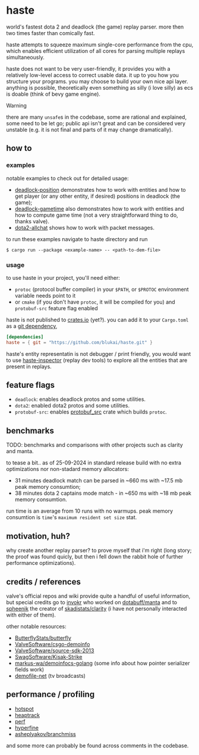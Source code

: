 # haste

world's fastest dota 2 and deadlock (the game) replay parser. more then two
times faster than comically fast.

haste attempts to squeeze maximum single-core performance from the cpu, which
enables efficient utilization of all cores for parsing multiple replays
simultaneously.

haste does not want to be very user-friendly, it provides you with a relatively
low-level access to correct usable data. it up to you how you structure your
programs. you may choose to build your own nice api layer. anything is possible,
theoretically even something as silly (i love silly) as ecs is doable (think of
bevy game engine).

> [!WARNING]
> there are many `unsafe`s in the codebase, some are rational and explained,
> some need to be let go; public api isn't great and can be considered very
> unstable (e.g. it is not final and parts of it may change dramatically).

## how to

### examples

notable examples to check out for detailed usage:

- [deadlock-position](examples/deadlock-position) demonstrates how to work with
entities and how to get player (or any other entity, if desired) positions in
deadlock (the game);
- [deadlock-gametime](examples/deadlock-gametime) also demonstrates how to work
with entities and how to compute game time (not a very straightforward thing to
do, thanks valve).
- [dota2-allchat](examples/dota2-allchat) shows how to work with packet
messages.

to run these examples navigate to haste directory and run

```console
$ cargo run --package <example-name> -- <path-to-dem-file>
```

### usage

to use haste in your project, you'll need either:
 - `protoc` (protocol buffer compiler) in your `$PATH`, or `$PROTOC` environment
 variable needs point to it
 - or `cmake` (if you don't have `protoc`, it will be compiled for you) and
 `protobuf-src` feature flag enabled

haste is not published to [crates.io](https://crates.io/) (yet?). you can add it
to your `Cargo.toml` as a [git
dependency](https://doc.rust-lang.org/cargo/reference/specifying-dependencies.html#specifying-dependencies-from-git-repositories),

```toml
[dependencies]
haste = { git = "https://github.com/blukai/haste.git" }
```

haste's entity representatin is not debugger / print friendly, you would want to
use [haste-inspector](https://github.com/blukai/haste-inspector) (replay dev
tools) to explore all the entities that are present in replays.

## feature flags

- `deadlock`: enables deadlock protos and some utilities.
- `dota2`: enabled dota2 protos and some utilities.
- `protobuf-src`: enables
[protobuf_src](https://docs.rs/protobuf-src/latest/protobuf_src/) crate which
builds `protoc`.

## benchmarks

TODO: benchmarks and comparisons with other projects such as clarity and manta.

to tease a bit.. as of 25-09-2024 in standard release build with no extra
optimizations nor non-stadard memory allocators:

- 31 minutes deadlock match can be parsed in ~660 ms with ~17.5 mb peak memory
consumtion;
- 38 minutes dota 2 captains mode match - in ~650 ms with ~18 mb peak memory
consumtion.

run time is an average from 10 runs with no warmups. peak memory consumtion is
`time`'s `maximum resident set size` stat.

## motivation, huh?

why create another replay parser?
to prove myself that i'm right (long story; the proof was found quicly, but then
i fell down the rabbit hole of further performance optimizations).

## credits / references

valve's official repos and wiki provide quite a handful of useful information,
but special credits go to [invokr](https://github.com/invokr) who worked on
[dotabuff/manta](https://github.com/dotabuff/manta) and to
[spheenik](https://github.com/spheenik) the creator of
[skadistats/clarity](https://github.com/skadistats/clarity) (i have not personally
interacted with either of them).

other notable resources:

- [ButterflyStats/butterfly](https://github.com/ButterflyStats/butterfly)
- [ValveSoftware/csgo-demoinfo](https://github.com/ValveSoftware/csgo-demoinfo)
- [ValveSoftware/source-sdk-2013](https://github.com/ValveSoftware/source-sdk-2013)
- [SwagSoftware/Kisak-Strike](https://github.com/SwagSoftware/Kisak-Strike)
- [markus-wa/demoinfocs-golang](https://github.com/markus-wa/demoinfocs-golang)
(some info about how pointer serializer fields work)
- [demofile-net](https://github.com/saul/demofile-net) (tv broadcasts)

## performance / profiling

- [hotspot](https://github.com/KDAB/hotspot)
- [heaptrack](https://github.com/KDE/heaptrack)
- [perf](https://perf.wiki.kernel.org/index.php/Main_Page)
- [hyperfine](https://github.com/sharkdp/hyperfine)
- [asheplyakov/branchmiss](https://github.com/asheplyakov/branchmiss)

and some more can probably be found across comments in the codebase.
